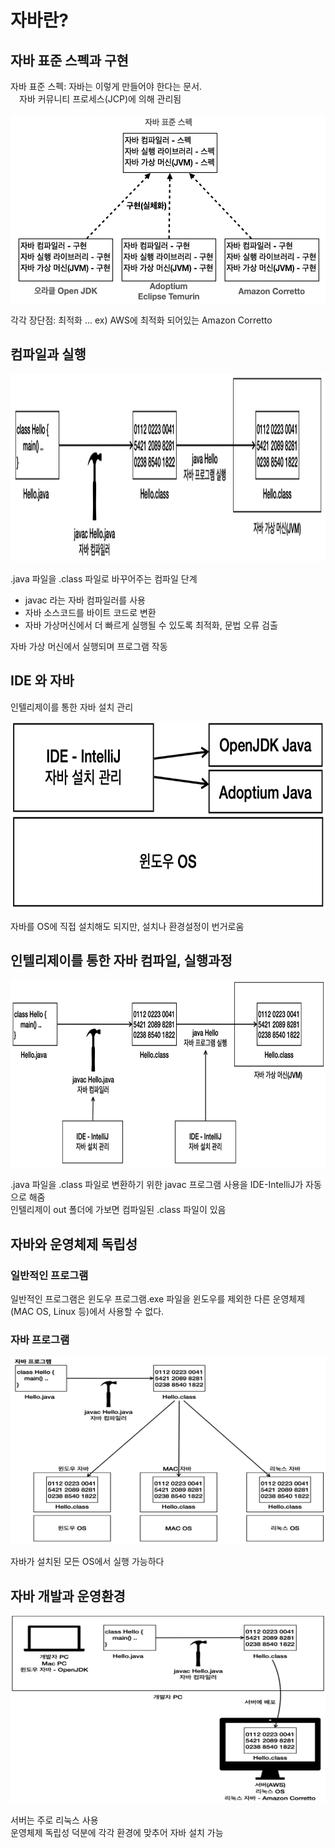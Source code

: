 # 자바란?

## 자바 표준 스펙과 구현
자바 표준 스펙: 자바는 이렇게 만들어야 한다는 문서. <br>
&emsp;자바 커뮤니티 프로세스(JCP)에 의해 관리됨 <br>
<br>
<img src="image/img1" width=700 height="300">

각각 장단점: 최적화 ... ex) AWS에 최적화 되어있는 Amazon Corretto <br>

## 컴파일과 실행
<img src="image/img2.png" width=700 height=300>

.java 파일을 .class 파일로 바꾸어주는 컴파일 단계
- javac 라는 자바 컴파일러를 사용
- 자바 소스코드를 바이트 코드로 변환
- 자바 가상머신에서 더 빠르게 실행될 수 있도록 최적화, 문법 오류 검출

자바 가상 머신에서 실행되며 프로그램 작동 <br>

## IDE 와 자바
인텔리제이를 통한 자바 설치 관리

<img src="image/img3.png" width=700 height=300>

자바를 OS에 직접 설치해도 되지만, 설치나 환경설정이 번거로움

## 인텔리제이를 통한 자바 컴파일, 실행과정

<img src="image/img4.png" width=700 height=300>

.java 파일을 .class 파일로 변환하기 위한 javac 프로그램 사용을 IDE-IntelliJ가 자동으로 해줌 <br>
인텔리제이 out 폴더에 가보면 컴파일된 .class 파일이 있음

## 자바와 운영체제 독립성
### 일반적인 프로그램
일반적인 프로그램은 윈도우 프로그램.exe 파일을 윈도우를 제외한 다른 운영체제(MAC OS, Linux 등)에서 사용할 수 없다. <br>

### 자바 프로그램
<img src="image/img5.png" width=700 height=300>

자바가 설치된 모든 OS에서 실행 가능하다

## 자바 개발과 운영환경
<img src="image/img6.png" width=700 height=300>

서버는 주로 리눅스 사용 <br>
운영체제 독립성 덕분에 각각 환경에 맞추어 자바 설치 가능